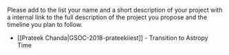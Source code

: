 Please add to the list your name and a short description of your project with a internal link to the full description of the project you propose and the timeline you plan to follow.

* [[Prateek Chanda|GSOC-2018-prateekiiest]] - Transition to Astropy Time
